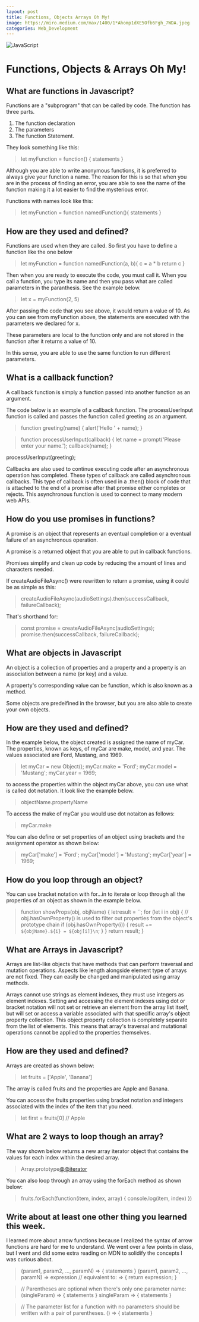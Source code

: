 ```yaml
---
layout: post
title: Functions, Objects Arrays Oh My!
image: https://miro.medium.com/max/1400/1*Ahomp1dXE5Ofb6Fgh_7WDA.jpeg
categories: Web_Development
---
```

![JavaScript](https://miro.medium.com/max/1400/1*Ahomp1dXE5Ofb6Fgh_7WDA.jpeg)


# Functions, Objects & Arrays Oh My!

## What are functions in Javascript?

Functions are a "subprogram" that can be called by code. The function has three parts. 

1. The function declaration
2. The parameters
3. The function Statement.

They look something like this:

>let myFunction = function() {
    statements
}

Although you are able to write anonymous functions, it is preferred to always give your function a name. The reason for this is so that when you are in the process of finding an error, you are able to see the name of the function making it a lot easier to find the mysterious error.

Functions with names look like this:

>let myFunction = function namedFunction(){
    statements
}


## How are they used and defined?

Functions are used when they are called. So first you have to define a function like the one below

>let myFunction = function namedFunction(a, b){
    c = a * b
    return c
}

Then when you are ready to execute the code, you must call it. When you call a function, you type its name and then you pass what are called parameters in the paranthesis. See the example below.

>let x = myFunction(2, 5)

After passing the code that you see above, it would return a value of 10. As you can see from myFunction above, the statements are executed with the parameters we declared for x.

These parameters are local to the function only and are not stored in the function after it returns a value of 10. 

In this sense, you are able to use the same function to run different parameters. 

## What is a callback function?

A call back function is simply a function passed into another function as an argument. 

The code below is an example of a callback function. The processUserInput function is called and passes the function called greeting as an argument.

>function greeting(name) {
  alert('Hello ' + name);
}

>function processUserInput(callback) {
  let name = prompt('Please enter your name.');
  callback(name);
}

processUserInput(greeting);


Callbacks are also used to continue executing code after an asynchronous operation has completed. These types of callback are called asynchronous callbacks. This type of callback is often used in a .then() block of code that is attached to the end of a promise after that promise either completes or rejects. This asynchronous function is used to connect to many modern web APIs.

## How do you use promises in functions?

A promise is an object that represents an eventual completion or a eventual failure of an asynchronous operation.

A promise is a returned object that you are able to put in callback functions.

Promises simplify and clean up code by reducing the amount of lines and characters needed.

If createAudioFileAsync() were rewritten to return a promise, using it could be as simple as this:

>createAudioFileAsync(audioSettings).then(successCallback, failureCallback);

That's shorthand for:

>const promise = createAudioFileAsync(audioSettings); 
promise.then(successCallback, failureCallback);

## What are objects in Javascript

An object is a collection of properties and a property and a property is an association between a name (or key) and a value.

A property's corresponding value can be function, which is also known as a method.

Some objects are predeifined in the browser, but you are also able to create your own objects.

## How are they used and defined?

In the example below, the object created is assigned the name of myCar. The properties, known as keys, of myCar are make, model, and year. The values associated are Ford, Mustang, and 1969.

>let myCar = new Object();
myCar.make = 'Ford';
myCar.model = 'Mustang';
myCar.year = 1969;

to access the properties within the object myCar above, you can use what is called dot notation. It look like the example below.

>objectName.propertyName

To access the make of myCar you would use dot notaiton as follows:

>myCar.make

You can also define or set properties of an object using brackets and the assignment operator as shown below:

>myCar['make'] = 'Ford';
myCar['model'] = 'Mustang';
myCar['year'] = 1969;

## How do you loop through an object?

You can use bracket notation with for...in to iterate or loop through all the properties of an object as shown in the example below.

>function showProps(obj, objName) {
  letresult = ``;
  for (let i in obj) {
    // obj.hasOwnProperty() is used to filter out properties from the object's prototype chain
    if (obj.hasOwnProperty(i)) {
      result += `${objName}.${i} = ${obj[i]}\n`;
    }
  }
  return result;
}

## What are Arrays in Javascript?

Arrays are list-like objects that have methods that can perform traversal and mutation operations. Aspects like length alongside element type of arrays are not fixed. They can easily be changed and manipulated using array methods.

Arrays cannot use strings as element indexes, they must use integers as element indexes. Setting and accessing the element indexes using dot or bracket notation will not set or retrieve an element from the array list itself, but will set or access a variable associated with that specific array's object property collection. This object property collection is completely separate from the list of elements. This means that array's traversal and mutational operations cannot be applied to the properties themselves.

## How are they used and defined?

Arrays are created as shown below: 

>let fruits = ['Apple', 'Banana']

The array is called fruits and the properties are Apple and Banana.

You can access the fruits properties using bracket notation and integers associated with the index of the item that you need.

>let first = fruits[0]
// Apple

## What are 2 ways to loop though an array?

The way shown below returns a new array iterator object that contains the values for each index within the desired array.

>Array.prototype[@@iterator]()

You can also loop through an array using the forEach method as shown below:

>fruits.forEach(function(item, index, array) {
  console.log(item, index)
})


## Write about at least one other thing you learned this week.

I learned more about arrow functions because I realized the syntax of arrow functions are hard for me to understand. We went over a few points in class, but I went and did some extra reading on MDN to solidify the concepts I was curious about.
 
>(param1, param2, …, paramN) => { statements } 
(param1, param2, …, paramN) => expression
// equivalent to: => { return expression; }

>// Parentheses are optional when there's only one parameter name:
(singleParam) => { statements }
singleParam => { statements }

>// The parameter list for a function with no parameters should be written with a pair of parentheses.
() => { statements }
